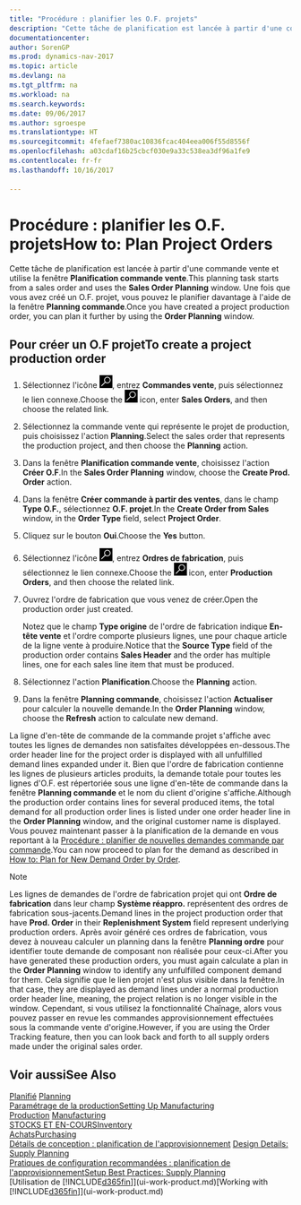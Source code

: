```yaml
---
title: "Procédure : planifier les O.F. projets"
description: "Cette tâche de planification est lancée à partir d'une commande vente et utilise la fenêtre **Planification commande vente**. Une fois que vous avez créé un O.F. projet, vous pouvez le planifier davantage à l'aide de la fenêtre **Planning commande**."
documentationcenter: 
author: SorenGP
ms.prod: dynamics-nav-2017
ms.topic: article
ms.devlang: na
ms.tgt_pltfrm: na
ms.workload: na
ms.search.keywords: 
ms.date: 09/06/2017
ms.author: sgroespe
ms.translationtype: HT
ms.sourcegitcommit: 4fefaef7380ac10836fcac404eea006f55d8556f
ms.openlocfilehash: a03cdaf16b25cbcf030e9a33c538ea3df96a1fe9
ms.contentlocale: fr-fr
ms.lasthandoff: 10/16/2017

---
```

# <a name="how-to-plan-project-orders"></a><span data-ttu-id="e7dc1-104">Procédure : planifier les O.F. projets</span><span class="sxs-lookup"><span data-stu-id="e7dc1-104">How to: Plan Project Orders</span></span>
<span data-ttu-id="e7dc1-105">Cette tâche de planification est lancée à partir d'une commande vente et utilise la fenêtre **Planification commande vente**.</span><span class="sxs-lookup"><span data-stu-id="e7dc1-105">This planning task starts from a sales order and uses the **Sales Order Planning** window.</span></span> <span data-ttu-id="e7dc1-106">Une fois que vous avez créé un O.F. projet, vous pouvez le planifier davantage à l'aide de la fenêtre **Planning commande**.</span><span class="sxs-lookup"><span data-stu-id="e7dc1-106">Once you have created a project production order, you can plan it further by using the **Order Planning** window.</span></span>  

## <a name="to-create-a-project-production-order"></a><span data-ttu-id="e7dc1-107">Pour créer un O.F projet</span><span class="sxs-lookup"><span data-stu-id="e7dc1-107">To create a project production order</span></span>  

1.  <span data-ttu-id="e7dc1-108">Sélectionnez l'icône ![Page ou état pour la recherche](media/ui-search/search_small.png "Page ou état pour la recherche"), entrez **Commandes vente**, puis sélectionnez le lien connexe.</span><span class="sxs-lookup"><span data-stu-id="e7dc1-108">Choose the ![Search for Page or Report](media/ui-search/search_small.png "Search for Page or Report icon") icon, enter **Sales Orders**, and then choose the related link.</span></span>  
2.  <span data-ttu-id="e7dc1-109">Sélectionnez la commande vente qui représente le projet de production, puis choisissez l'action **Planning**.</span><span class="sxs-lookup"><span data-stu-id="e7dc1-109">Select the sales order that represents the production project, and then choose the **Planning** action.</span></span>  
4.  <span data-ttu-id="e7dc1-110">Dans la fenêtre **Planification commande vente**, choisissez l'action **Créer O.F**.</span><span class="sxs-lookup"><span data-stu-id="e7dc1-110">In the **Sales Order Planning** window, choose  the **Create Prod. Order** action.</span></span>  
5.  <span data-ttu-id="e7dc1-111">Dans la fenêtre **Créer commande à partir des ventes**, dans le champ **Type O.F.**, sélectionnez **O.F. projet**.</span><span class="sxs-lookup"><span data-stu-id="e7dc1-111">In the **Create Order from Sales** window, in the **Order Type** field, select **Project Order**.</span></span>  
6.  <span data-ttu-id="e7dc1-112">Cliquez sur le bouton **Oui**.</span><span class="sxs-lookup"><span data-stu-id="e7dc1-112">Choose the **Yes** button.</span></span>  
7.  <span data-ttu-id="e7dc1-113">Sélectionnez l'icône ![Page ou état pour la recherche](media/ui-search/search_small.png "Page ou état pour la recherche"), entrez **Ordres de fabrication**, puis sélectionnez le lien connexe.</span><span class="sxs-lookup"><span data-stu-id="e7dc1-113">Choose the ![Search for Page or Report](media/ui-search/search_small.png "Search for Page or Report icon") icon, enter **Production Orders**, and then choose the related link.</span></span>
8. <span data-ttu-id="e7dc1-114">Ouvrez l'ordre de fabrication que vous venez de créer.</span><span class="sxs-lookup"><span data-stu-id="e7dc1-114">Open the production order just created.</span></span>  

    <span data-ttu-id="e7dc1-115">Notez que le champ **Type origine** de l'ordre de fabrication indique **En-tête vente** et l'ordre comporte plusieurs lignes, une pour chaque article de la ligne vente à produire.</span><span class="sxs-lookup"><span data-stu-id="e7dc1-115">Notice that the **Source Type** field of the production order contains **Sales Header** and the order has multiple lines, one for each sales line item that must be produced.</span></span>  
9. <span data-ttu-id="e7dc1-116">Sélectionnez l'action **Planification**.</span><span class="sxs-lookup"><span data-stu-id="e7dc1-116">Choose the **Planning** action.</span></span>
10. <span data-ttu-id="e7dc1-117">Dans la fenêtre **Planning commande**, choisissez l'action **Actualiser** pour calculer la nouvelle demande.</span><span class="sxs-lookup"><span data-stu-id="e7dc1-117">In the **Order Planning** window, choose the **Refresh** action to calculate new demand.</span></span>  

<span data-ttu-id="e7dc1-118">La ligne d'en-tête de commande de la commande projet s'affiche avec toutes les lignes de demandes non satisfaites développées en-dessous.</span><span class="sxs-lookup"><span data-stu-id="e7dc1-118">The order header line for the project order is displayed with all unfulfilled demand lines expanded under it.</span></span> <span data-ttu-id="e7dc1-119">Bien que l'ordre de fabrication contienne les lignes de plusieurs articles produits, la demande totale pour toutes les lignes d'O.F. est répertoriée sous une ligne d'en-tête de commande dans la fenêtre **Planning commande** et le nom du client d'origine s'affiche.</span><span class="sxs-lookup"><span data-stu-id="e7dc1-119">Although the production order contains lines for several produced items, the total demand for all production order lines is listed under one order header line in the **Order Planning** window, and the original customer name is displayed.</span></span> <span data-ttu-id="e7dc1-120">Vous pouvez maintenant passer à la planification de la demande en vous reportant à la [Procédure : planifier de nouvelles demandes commande par commande](production-how-to-plan-for-new-demand.md).</span><span class="sxs-lookup"><span data-stu-id="e7dc1-120">You can now proceed to plan for the demand as described in [How to: Plan for New Demand Order by Order](production-how-to-plan-for-new-demand.md).</span></span>  

> [!NOTE]  
>  <span data-ttu-id="e7dc1-121">Les lignes de demandes de l'ordre de fabrication projet qui ont **Ordre de fabrication** dans leur champ **Système réappro.** représentent des ordres de fabrication sous-jacents.</span><span class="sxs-lookup"><span data-stu-id="e7dc1-121">Demand lines in the project production order that have **Prod. Order** in their **Replenishment System** field represent underlying production orders.</span></span> <span data-ttu-id="e7dc1-122">Après avoir généré ces ordres de fabrication, vous devez à nouveau calculer un planning dans la fenêtre **Planning ordre** pour identifier toute demande de composant non réalisée pour ceux-ci.</span><span class="sxs-lookup"><span data-stu-id="e7dc1-122">After you have generated these production orders, you must again calculate a plan in the **Order Planning** window to identify any unfulfilled component demand for them.</span></span> <span data-ttu-id="e7dc1-123">Cela signifie que le lien projet n'est plus visible dans la fenêtre.</span><span class="sxs-lookup"><span data-stu-id="e7dc1-123">In that case, they are displayed as demand lines under a normal production order header line, meaning, the project relation is no longer visible in the window.</span></span> <span data-ttu-id="e7dc1-124">Cependant, si vous utilisez la fonctionnalité Chaînage, alors vous pouvez passer en revue les commandes approvisionnement effectuées sous la commande vente d'origine.</span><span class="sxs-lookup"><span data-stu-id="e7dc1-124">However, if you are using the Order Tracking feature, then you can look back and forth to all supply orders made under the original sales order.</span></span>  

## <a name="see-also"></a><span data-ttu-id="e7dc1-125">Voir aussi</span><span class="sxs-lookup"><span data-stu-id="e7dc1-125">See Also</span></span>
<span data-ttu-id="e7dc1-126">[Planifié](production-planning.md) </span><span class="sxs-lookup"><span data-stu-id="e7dc1-126">[Planning](production-planning.md) </span></span>  
[<span data-ttu-id="e7dc1-127">Paramétrage de la production</span><span class="sxs-lookup"><span data-stu-id="e7dc1-127">Setting Up Manufacturing</span></span>](production-configure-production-processes.md)  
<span data-ttu-id="e7dc1-128">[Production](production-manage-manufacturing.md)  </span><span class="sxs-lookup"><span data-stu-id="e7dc1-128">[Manufacturing](production-manage-manufacturing.md)  </span></span>  
[<span data-ttu-id="e7dc1-129">STOCKS ET EN-COURS</span><span class="sxs-lookup"><span data-stu-id="e7dc1-129">Inventory</span></span>](inventory-manage-inventory.md)  
[<span data-ttu-id="e7dc1-130">Achats</span><span class="sxs-lookup"><span data-stu-id="e7dc1-130">Purchasing</span></span>](purchasing-manage-purchasing.md)  
<span data-ttu-id="e7dc1-131">[Détails de conception : planification de l'approvisionnement](design-details-supply-planning.md) </span><span class="sxs-lookup"><span data-stu-id="e7dc1-131">[Design Details: Supply Planning](design-details-supply-planning.md) </span></span>  
[<span data-ttu-id="e7dc1-132">Pratiques de configuration recommandées : planification de l'approvisionnement</span><span class="sxs-lookup"><span data-stu-id="e7dc1-132">Setup Best Practices: Supply Planning</span></span>](setup-best-practices-supply-planning.md)  
<span data-ttu-id="e7dc1-133">[Utilisation de [!INCLUDE[d365fin](includes/d365fin_md.md)]](ui-work-product.md)</span><span class="sxs-lookup"><span data-stu-id="e7dc1-133">[Working with [!INCLUDE[d365fin](includes/d365fin_md.md)]](ui-work-product.md)</span></span>

